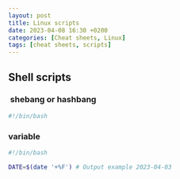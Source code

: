 ```yaml
---
layout: post
title: Linux scripts
date: 2023-04-08 16:30 +0200
categories: [Cheat sheets, Linux]
tags: [cheat sheets, scripts]
---
```

## Shell scripts
###  shebang or hashbang
```bash
#!/bin/bash
```
### variable
```bash
#!/bin/bash

DATE=$(date '+%F') # Output example 2023-04-03

